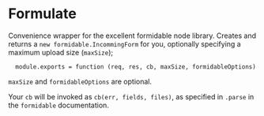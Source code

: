 # Formulate

Convenience wrapper for the excellent formidable node library. Creates and returns a `new formidable.IncommingForm` for you, optionally specifying a maximum upload size (`maxSize`);

      module.exports = function (req, res, cb, maxSize, formidableOptions)

`maxSize` and `formidableOptions` are optional.

Your `cb` will be invoked as `cb(err, fields, files)`, as specified in `.parse` in the `formidable` documentation.